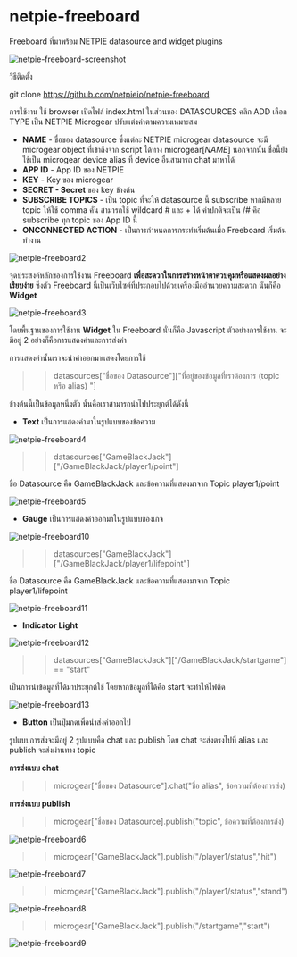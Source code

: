 netpie-freeboard
==========

Freeboard ที่มาพร้อม NETPIE datasource and widget plugins

![netpie-freeboard-screenshot](https://raw.githubusercontent.com/mineanthat/netpie-freeboard/master/docs/public/images/overview.PNG)


วิธีติดตั้ง

git clone https://github.com/netpieio/netpie-freeboard

การใช้งาน ใช้ browser เปิดไฟล์ index.html  ในส่วนของ DATASOURCES คลิก ADD เลือก TYPE เป็น NETPIE Microgear ปรับแต่งค่าตามความเหมาะสม

- **NAME** - ชื่อของ datasource ซึ่งแต่ละ NETPIE microgear datasource จะมี microgear object ที่เข้าถึงจาก script ได้ทาง microgear[*NAME*]  นอกจากนั้น ชื่อนี้ยังใช้เป็น microgear device alias ที่ device อื่นสามารถ chat มาหาได้ 
- **APP ID** - App ID ของ NETPIE
- **KEY** - Key ของ microgear
- **SECRET - Secret** ของ key ข้างต้น
- **SUBSCRIBE TOPICS** - เป็น topic ที่จะให้ datasource นี้ subscribe หากมีหลาย topic ให้ใช้ comma คั่น สามารถใช้ wildcard # และ + ได้ ค่าปกติจะเป็น /# คือ subscribe ทุก topic ของ App ID นี้
- **ONCONNECTED ACTION** - เป็นการกำหนดการกระทำเริ่มต้นเมื่อ Freeboard เริ่มต้นทำงาน

![netpie-freeboard2](https://raw.githubusercontent.com/mineanthat/netpie-freeboard/master/docs/public/images/addDatasource.PNG)


จุดประสงค์หลักของการใช้งาน Freeboard **เพื่อสะดวกในการสร้างหน้าตาควบคุมหรือแสดงผลอย่างเรียบง่าย**
ซึ่งตัว Freeboard นี้เป็นเว็บไซต์ที่ประกอบไปด้วยเครื่องมืออำนวยความสะดวก นั่นก็คือ **Widget**

![netpie-freeboard3](https://raw.githubusercontent.com/mineanthat/netpie-freeboard/master/docs/public/images/showWidget.png)

โดยพื้นฐานของการใช้งาน **Widget** ใน Freeboard นั่นก็คือ Javascript
ตัวอย่างการใช้งาน จะมีอยู่ 2 อย่างก็คือการแสดงค่าและการส่งค่า

การแสดงค่านั้นเราจะนำค่าออกมาแสดงโดยการใช้
>> datasources["ชื่อของ Datasource"]["ที่อยู่ของข้อมูลที่เราต้องการ (topic หรือ alias) "]

ข้างต้นนี้เป็นข้อมูลหนึ่งตัว นั่นคือเราสามารถนำไปประยุกต์ได้ดังนี้
- **Text** เป็นการแสดงค่ามาในรูปแบบของข้อความ

![netpie-freeboard4](https://raw.githubusercontent.com/mineanthat/netpie-freeboard/master/docs/public/images/textWidget.PNG)

>> datasources["GameBlackJack"]["/GameBlackJack/player1/point"]

ชื่อ Datasource คือ GameBlackJack
และข้อความที่แสดงมาจาก Topic player1/point

![netpie-freeboard5](https://raw.githubusercontent.com/mineanthat/netpie-freeboard/master/docs/public/images/textWidgetShow.PNG)

- **Gauge** เป็นการแสดงค่าออกมาในรูปแบบของเกจ

![netpie-freeboard10](https://raw.githubusercontent.com/mineanthat/netpie-freeboard/master/docs/public/images/gaugeWidget.PNG)

>> datasources["GameBlackJack"]["/GameBlackJack/player1/lifepoint"]

ชื่อ Datasource คือ GameBlackJack
และข้อความที่แสดงมาจาก Topic player1/lifepoint

![netpie-freeboard11](https://raw.githubusercontent.com/mineanthat/netpie-freeboard/master/docs/public/images/gaugeWidgetShow.PNG)

- **Indicator Light** 

![netpie-freeboard12](https://raw.githubusercontent.com/mineanthat/netpie-freeboard/master/docs/public/images/indicatorLightWidget.PNG)

>> datasources["GameBlackJack"]["/GameBlackJack/startgame"] == "start"

เป็นการนำข้อมูลที่ได้มาประยุกต์ใช้ โดยหากข้อมูลที่ได้คือ start จะทำให้ไฟติด

![netpie-freeboard13](https://raw.githubusercontent.com/mineanthat/netpie-freeboard/master/docs/public/images/indicatorLightWidgetshow.PNG)

- **Button** เป็นปุ่มกดเพื่อนำส่งค่าออกไป

รูปแบบการส่งจะมีอยู่ 2 รูปแบบคือ chat และ publish 
โดย chat จะส่งตรงไปที่ alias และ publish จะส่งผ่านทาง topic

**การส่งแบบ chat**
>> microgear["ชื่อของ Datasource"].chat("ชื่อ alias", ข้อความที่ต้องการส่ง)

**การส่งแบบ publish**
>> microgear["ชื่อของ Datasource].publish("topic", ข้อความที่ต้องการส่ง)

![netpie-freeboard6](https://raw.githubusercontent.com/mineanthat/netpie-freeboard/master/docs/public/images/buttonWidget.PNG)

>> microgear["GameBlackJack"].publish("/player1/status","hit")

![netpie-freeboard7](https://raw.githubusercontent.com/mineanthat/netpie-freeboard/master/docs/public/images/buttonWidget2.PNG)

>> microgear["GameBlackJack"].publish("/player1/status","stand")

![netpie-freeboard8](https://raw.githubusercontent.com/mineanthat/netpie-freeboard/master/docs/public/images/buttonWidget3.PNG)

>> microgear["GameBlackJack"].publish("/startgame","start")
>>

![netpie-freeboard9](https://raw.githubusercontent.com/mineanthat/netpie-freeboard/master/docs/public/images/buttonWidgetShow.PNG)


